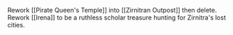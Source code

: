 Rework [[Pirate Queen's Temple]] into [[Zirnitran Outpost]] then delete.
Rework [[Irena]] to be a ruthless scholar treasure hunting for Zirnitra's lost cities.